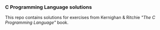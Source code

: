 ### C Programming Language solutions
This repo contains solutions for exercises from Kernighan & Ritchie *"The C Programming Language"* book.
